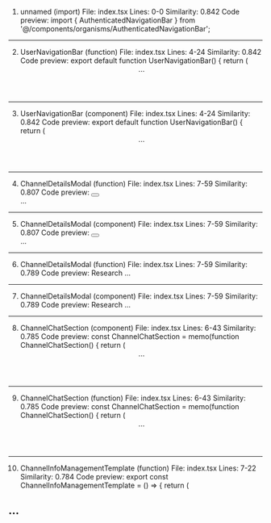 1. unnamed (import)
   File: index.tsx
   Lines: 0-0
   Similarity: 0.842
   Code preview:
   import { AuthenticatedNavigationBar } from '@/components/organisms/AuthenticatedNavigationBar';
----------------------------------------

2. UserNavigationBar (function)
   File: index.tsx
   Lines: 4-24
   Similarity: 0.842
   Code preview:
   export default function UserNavigationBar() {
     return (
       <header className="flex items-center justify-between w-full min-h-[72px] px-8 py-5 bg-elevated border-b border-primary">
         <div className="flex items-center shrink-0 w-[43px] h-[32px]">
           <IconFake className="w-full h-full" />
   ...
----------------------------------------

3. UserNavigationBar (component)
   File: index.tsx
   Lines: 4-24
   Similarity: 0.842
   Code preview:
   export default function UserNavigationBar() {
     return (
       <header className="flex items-center justify-between w-full min-h-[72px] px-8 py-5 bg-elevated border-b border-primary">
         <div className="flex items-center shrink-0 w-[43px] h-[32px]">
           <IconFake className="w-full h-full" />
   ...
----------------------------------------

4. ChannelDetailsModal (function)
   File: index.tsx
   Lines: 7-59
   Similarity: 0.807
   Code preview:
   <button type="button" className="w-xl h-xl flex items-center justify-center">
                 <IconFake className="w-xl h-xl bg-neutral-20 rounded" />
               </button>
             </div>
             <div className="flex gap-6 items-start">
   ...
----------------------------------------

5. ChannelDetailsModal (component)
   File: index.tsx
   Lines: 7-59
   Similarity: 0.807
   Code preview:
   <button type="button" className="w-xl h-xl flex items-center justify-center">
                 <IconFake className="w-xl h-xl bg-neutral-20 rounded" />
               </button>
             </div>
             <div className="flex gap-6 items-start">
   ...
----------------------------------------

6. ChannelDetailsModal (function)
   File: index.tsx
   Lines: 7-59
   Similarity: 0.789
   Code preview:
   <IconFake className="w-lg h-lg bg-neutral-20 rounded" />
                   </button>
                 </div>
                 <span className="text-s font-medium italic tracking-[0.48px] text-secondary font-english leading-[1.55]">Research</span>
               </div>
   ...
----------------------------------------

7. ChannelDetailsModal (component)
   File: index.tsx
   Lines: 7-59
   Similarity: 0.789
   Code preview:
   <IconFake className="w-lg h-lg bg-neutral-20 rounded" />
                   </button>
                 </div>
                 <span className="text-s font-medium italic tracking-[0.48px] text-secondary font-english leading-[1.55]">Research</span>
               </div>
   ...
----------------------------------------

8. ChannelChatSection (component)
   File: index.tsx
   Lines: 6-43
   Similarity: 0.785
   Code preview:
   const ChannelChatSection = memo(function ChannelChatSection() {
     return (
       <section className="flex flex-col items-center gap-xxxxl min-h-screen w-full bg-screen">
         <header className="flex items-center justify-between w-full max-w-screen-xl h-20 px-8 border-b border-secondary bg-screen">
           <div className="flex items-center gap-s">
   ...
----------------------------------------

9. ChannelChatSection (function)
   File: index.tsx
   Lines: 6-43
   Similarity: 0.785
   Code preview:
   const ChannelChatSection = memo(function ChannelChatSection() {
     return (
       <section className="flex flex-col items-center gap-xxxxl min-h-screen w-full bg-screen">
         <header className="flex items-center justify-between w-full max-w-screen-xl h-20 px-8 border-b border-secondary bg-screen">
           <div className="flex items-center gap-s">
   ...
----------------------------------------

10. ChannelInfoManagementTemplate (function)
   File: index.tsx
   Lines: 7-22
   Similarity: 0.784
   Code preview:
   export const ChannelInfoManagementTemplate = () => {
     return (
       <div className="relative min-h-screen w-full bg-neutral-10 flex flex-col">
         <AuthenticatedNavigationBar />
         <div className="relative flex flex-row w-full flex-1 min-h-0">
   ...
----------------------------------------